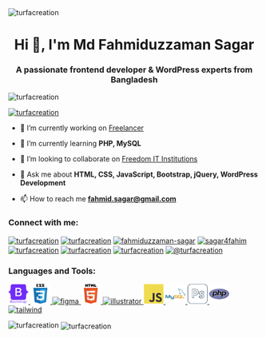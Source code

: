 <img src="[https://media.licdn.com/dms/image/v2/D5616AQEde8pqxJyZEw/profile-displaybackgroundimage-shrink_350_1400/profile-displaybackgroundimage-shrink_350_1400/0/1684772390248?e=1745452800&v=beta&t=2mYr2SR1L9bu0_pXxWDwcBI_GsTMVZeMczws2KSlY_8](https://media.licdn.com/dms/image/v2/D5616AQHVxblXTprC-Q/profile-displaybackgroundimage-shrink_350_1400/B56ZUugD_yHoAY-/0/1740241913777?e=1745452800&v=beta&t=uAbPu951CYlRZmyv_Y0ydJGt-A33jOqRWuChyf0po2E)" alt="turfacreation"/>
<h1 align="center">Hi 👋, I'm Md Fahmiduzzaman Sagar</h1>
<h3 align="center">A passionate frontend developer & WordPress experts from Bangladesh</h3>

<p align="left"> <img src="https://komarev.com/ghpvc/?username=turfacreation&label=Profile%20views&color=0e75b6&style=flat" alt="turfacreation" /> </p>

<p align="left"> <a href="https://github.com/ryo-ma/github-profile-trophy"><img src="https://github-profile-trophy.vercel.app/?username=turfacreation" alt="turfacreation" /></a> </p>

- 🔭 I’m currently working on [Freelancer](https://www.freelancer.com/u/fahmiduzzaman1)

- 🌱 I’m currently learning **PHP, MySQL**

- 👯 I’m looking to collaborate on [Freedom IT Institutions](https://freedomitinstitutions.com/)

- 💬 Ask me about **HTML, CSS, JavaScript, Bootstrap, jQuery, WordPress Development**

- 📫 How to reach me **fahmid.sagar@gmail.com**

<h3 align="left">Connect with me:</h3>
<p align="left">
<a href="https://twitter.com/turfacreation" target="blank"><img align="center" src="https://raw.githubusercontent.com/rahuldkjain/github-profile-readme-generator/master/src/images/icons/Social/twitter.svg" alt="turfacreation" height="30" width="40" /></a>
<a href="https://linkedin.com/in/turfacreation" target="blank"><img align="center" src="https://raw.githubusercontent.com/rahuldkjain/github-profile-readme-generator/master/src/images/icons/Social/linked-in-alt.svg" alt="turfacreation" height="30" width="40" /></a>
<a href="https://stackoverflow.com/users/fahmiduzzaman-sagar" target="blank"><img align="center" src="https://raw.githubusercontent.com/rahuldkjain/github-profile-readme-generator/master/src/images/icons/Social/stack-overflow.svg" alt="fahmiduzzaman-sagar" height="30" width="40" /></a>
<a href="https://fb.com/sagar4fahim" target="blank"><img align="center" src="https://raw.githubusercontent.com/rahuldkjain/github-profile-readme-generator/master/src/images/icons/Social/facebook.svg" alt="sagar4fahim" height="30" width="40" /></a>
<a href="https://instagram.com/turfacreation" target="blank"><img align="center" src="https://raw.githubusercontent.com/rahuldkjain/github-profile-readme-generator/master/src/images/icons/Social/instagram.svg" alt="turfacreation" height="30" width="40" /></a>
<a href="https://dribbble.com/turfacreation" target="blank"><img align="center" src="https://raw.githubusercontent.com/rahuldkjain/github-profile-readme-generator/master/src/images/icons/Social/dribbble.svg" alt="turfacreation" height="30" width="40" /></a>
<a href="https://www.behance.net/turfacreation" target="blank"><img align="center" src="https://raw.githubusercontent.com/rahuldkjain/github-profile-readme-generator/master/src/images/icons/Social/behance.svg" alt="turfacreation" height="30" width="40" /></a>
<a href="https://www.youtube.com/c/@turfacreation" target="blank"><img align="center" src="https://raw.githubusercontent.com/rahuldkjain/github-profile-readme-generator/master/src/images/icons/Social/youtube.svg" alt="@turfacreation" height="30" width="40" /></a>
</p>

<h3 align="left">Languages and Tools:</h3>
<p align="left"> <a href="https://getbootstrap.com" target="_blank" rel="noreferrer"> <img src="https://raw.githubusercontent.com/devicons/devicon/master/icons/bootstrap/bootstrap-plain-wordmark.svg" alt="bootstrap" width="40" height="40"/> </a> <a href="https://www.w3schools.com/css/" target="_blank" rel="noreferrer"> <img src="https://raw.githubusercontent.com/devicons/devicon/master/icons/css3/css3-original-wordmark.svg" alt="css3" width="40" height="40"/> </a> <a href="https://www.figma.com/" target="_blank" rel="noreferrer"> <img src="https://www.vectorlogo.zone/logos/figma/figma-icon.svg" alt="figma" width="40" height="40"/> </a> <a href="https://www.w3.org/html/" target="_blank" rel="noreferrer"> <img src="https://raw.githubusercontent.com/devicons/devicon/master/icons/html5/html5-original-wordmark.svg" alt="html5" width="40" height="40"/> </a> <a href="https://www.adobe.com/in/products/illustrator.html" target="_blank" rel="noreferrer"> <img src="https://www.vectorlogo.zone/logos/adobe_illustrator/adobe_illustrator-icon.svg" alt="illustrator" width="40" height="40"/> </a> <a href="https://developer.mozilla.org/en-US/docs/Web/JavaScript" target="_blank" rel="noreferrer"> <img src="https://raw.githubusercontent.com/devicons/devicon/master/icons/javascript/javascript-original.svg" alt="javascript" width="40" height="40"/> </a> <a href="https://www.mysql.com/" target="_blank" rel="noreferrer"> <img src="https://raw.githubusercontent.com/devicons/devicon/master/icons/mysql/mysql-original-wordmark.svg" alt="mysql" width="40" height="40"/> </a> <a href="https://www.photoshop.com/en" target="_blank" rel="noreferrer"> <img src="https://raw.githubusercontent.com/devicons/devicon/master/icons/photoshop/photoshop-line.svg" alt="photoshop" width="40" height="40"/> </a> <a href="https://www.php.net" target="_blank" rel="noreferrer"> <img src="https://raw.githubusercontent.com/devicons/devicon/master/icons/php/php-original.svg" alt="php" width="40" height="40"/> </a> <a href="https://tailwindcss.com/" target="_blank" rel="noreferrer"> <img src="https://www.vectorlogo.zone/logos/tailwindcss/tailwindcss-icon.svg" alt="tailwind" width="40" height="40"/> </a> </p>

<p><img align="left" src="https://github-readme-stats.vercel.app/api/top-langs?username=turfacreation&show_icons=true&locale=en&layout=compact" alt="turfacreation" /></p>

<p>&nbsp;<img align="center" src="https://github-readme-stats.vercel.app/api?username=turfacreation&show_icons=true&locale=en" alt="turfacreation" /></p>
